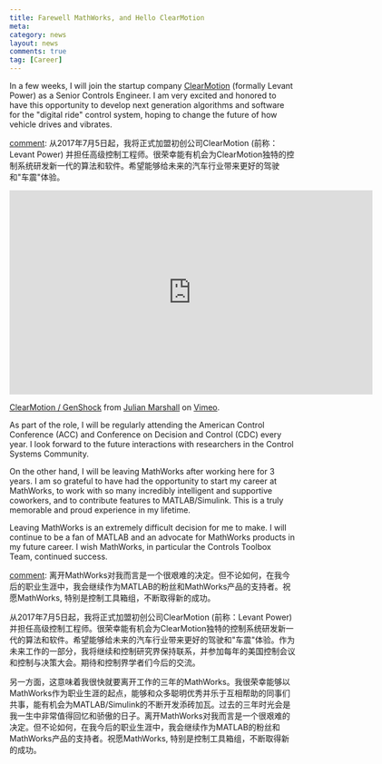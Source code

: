 ```yaml
---
title: Farewell MathWorks, and Hello ClearMotion
meta: 
category: news
layout: news
comments: true
tag: [Career]
---
```


In a few weeks, I will join the startup company [ClearMotion](https://clearmotion.com) (formally Levant Power) as a Senior Controls Engineer. I am very excited and honored to have this opportunity to develop next generation algorithms and software for the "digital ride" control system, hoping to change the future of how vehicle drives and vibrates.

[comment]: 从2017年7月5日起，我将正式加盟初创公司ClearMotion (前称：Levant Power) 并担任高级控制工程师。很荣幸能有机会为ClearMotion独特的控制系统研发新一代的算法和软件。希望能够给未来的汽车行业带来更好的驾驶和"车震"体验。

<iframe src="https://player.vimeo.com/video/148620125?color=ffffff" width="640" height="360" frameborder="0" webkitallowfullscreen mozallowfullscreen allowfullscreen></iframe>
<p><a href="https://vimeo.com/148620125">ClearMotion / GenShock</a> from <a href="https://vimeo.com/julianmarshall">Julian Marshall</a> on <a href="https://vimeo.com">Vimeo</a>.</p>

As part of the role, I will be regularly attending the American Control Conference (ACC) and Conference on Decision and Control (CDC) every year. I look forward to the future interactions with researchers in the Control Systems Community.

[comment]: 作为未来工作的一部分，我将继续和控制研究界保持联系，并参加每年的美国控制会议和控制与决策大会。期待和控制界学者们今后的交流。

On the other hand, I will be leaving MathWorks after working here for 3 years. I am so grateful to have had the opportunity to start my career at MathWorks, to work with so many incredibly intelligent and supportive coworkers, and to contribute features to MATLAB/Simulink. This is a truly memorable and proud experience in my lifetime. 

[comment]: 另一方面，这意味着我很快就要离开工作的三年的MathWorks。我很荣幸能够以MathWorks作为职业生涯的起点，能够和众多聪明优秀并乐于互相帮助的同事们共事，能有机会为MATLAB/Simulink的不断开发添砖加瓦。过去的三年时光会是我一生中非常值得回忆和骄傲的日子。

Leaving MathWorks is an extremely difficult decision for me to make. I will continue to be a fan of MATLAB and an advocate for MathWorks products in my future career. I wish MathWorks, in particular the Controls Toolbox Team, continued success.

[comment]: 离开MathWorks对我而言是一个很艰难的决定。但不论如何，在我今后的职业生涯中，我会继续作为MATLAB的粉丝和MathWorks产品的支持者。祝愿MathWorks, 特别是控制工具箱组，不断取得新的成功。

从2017年7月5日起，我将正式加盟初创公司ClearMotion (前称：Levant Power) 并担任高级控制工程师。很荣幸能有机会为ClearMotion独特的控制系统研发新一代的算法和软件。希望能够给未来的汽车行业带来更好的驾驶和"车震"体验。作为未来工作的一部分，我将继续和控制研究界保持联系，并参加每年的美国控制会议和控制与决策大会。期待和控制界学者们今后的交流。

另一方面，这意味着我很快就要离开工作的三年的MathWorks。我很荣幸能够以MathWorks作为职业生涯的起点，能够和众多聪明优秀并乐于互相帮助的同事们共事，能有机会为MATLAB/Simulink的不断开发添砖加瓦。过去的三年时光会是我一生中非常值得回忆和骄傲的日子。离开MathWorks对我而言是一个很艰难的决定。但不论如何，在我今后的职业生涯中，我会继续作为MATLAB的粉丝和MathWorks产品的支持者。祝愿MathWorks, 特别是控制工具箱组，不断取得新的成功。
